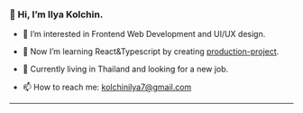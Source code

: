 ### 👋 Hi, I’m Ilya Kolchin.
- 🥳  I’m interested in Frontend Web Development and UI/UX design.
 
- 🌱  Now I’m learning React&Typescript by creating [production-project](https://github.com/ilkolchin/production-project).

- 👀  Currently living in Thailand and looking for a new job.

- 📫  How to reach me: kolchinilya7@gmail.com
---


<!---
ilkolchin/ilkolchin is a ✨ special ✨ repository because its `README.md` (this file) appears on your GitHub profile.
You can click the Preview link to take a look at your changes.
--->
